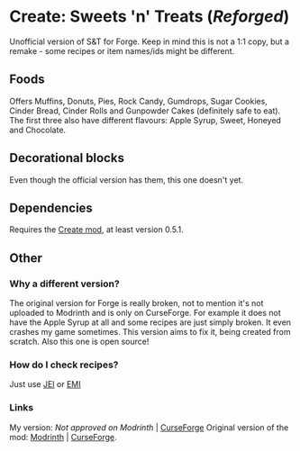# Create: Sweets 'n' Treats (*Reforged*)
Unofficial version of S&T for Forge. Keep in mind this is not a 1:1 copy, but a remake - some recipes or item names/ids might be different.
## Foods
Offers Muffins, Donuts, Pies, Rock Candy, Gumdrops, Sugar Cookies, Cinder Bread, Cinder Rolls and Gunpowder Cakes (definitely safe to eat). The first three also have different flavours: Apple Syrup, Sweet, Honeyed and Chocolate.
## Decorational blocks
Even though the official version has them, this one doesn't yet.
## Dependencies
Requires the [Create mod](https://modrinth.com/mod/create/), at least version 0.5.1.
## Other
### Why a different version?
The original version for Forge is really broken, not to mention it's not uploaded to Modrinth and is only on CurseForge. For example it does not have the Apple Syrup at all and some recipes are just simply broken. It even crashes my game sometimes. This version aims to fix it, being created from scratch. Also this one is open source!
### How do I check recipes?
Just use [JEI](https://modrinth.com/mod/jei) or [EMI](https://modrinth.com/mod/emi)
### Links
My version: *Not approved on Modrinth* | [CurseForge](https://www.curseforge.com/minecraft/mc-mods/create-snt-reforged)
Original version of the mod: [Modrinth](https://modrinth.com/mod/create-sweets-and-treats/) | [CurseForge](https://www.curseforge.com/minecraft/mc-mods/create-sweets-and-treats).
